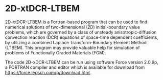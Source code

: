 # 2D-xtDCR-LTBEM

2D-xtDCR-LTBEM is a Fortran-based program that can be used to find numerical solutions of two-dimensional (2D) initial-boundary value problems, which are governed by a class of unsteady anisotropic-diffusion convection reaction (DCR) equations of space-time dependent coefficients, by utilizing a combined Laplace Transform-Boundary Element Method (LTBEM). This program may provide valuable help for simulation of problems of Functionally Graded Materials (FGM).

The code 2D-xDCR-LTBEM can be run using software Force version 2.0.9p, a FORTRAN compiler and editor which is available for download from https://force.lepsch.com/p/download.html.
